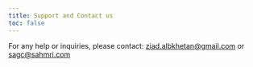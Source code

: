 ```yaml
---
title: Support and Contact us
toc: false
---
```


For any help or inquiries, please contact: ziad.albkhetan@gmail.com or sagc@sahmri.com
